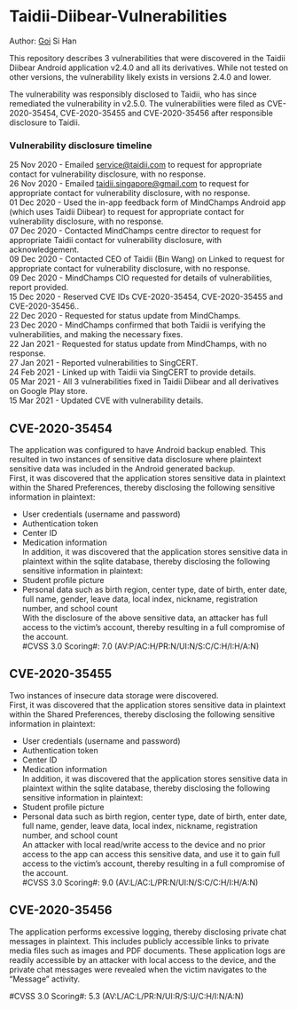 # Taidii-Diibear-Vulnerabilities
Author: <ins>Goi</ins> Si Han

This repository describes 3 vulnerabilities that were discovered in the Taidii Diibear Android application v2.4.0 and all its derivatives. While not tested on other versions, the vulnerability likely exists in versions 2.4.0 and lower.

The vulnerability was responsibly disclosed to Taidii, who has since remediated the vulnerability in v2.5.0. The vulnerabilities were filed as CVE-2020-35454, CVE-2020-35455 and CVE-2020-35456 after responsible disclosure to Taidii.

### Vulnerability disclosure timeline
25 Nov 2020 - Emailed service@taidii.com to request for appropriate contact for vulnerability disclosure, with no response.  
26 Nov 2020 - Emailed taidii.singapore@gmail.com to request for appropriate contact for vulnerability disclosure, with no response.  
01 Dec 2020 - Used the in-app feedback form of MindChamps Android app (which uses Taidii Diibear) to request for appropriate contact for vulnerability disclosure, with no response.  
07 Dec 2020 - Contacted MindChamps centre director to request for appropriate Taidii contact for vulnerability disclosure, with acknowledgement.  
09 Dec 2020 - Contacted CEO of Taidii (Bin Wang) on Linked to request for appropriate contact for vulnerability disclosure, with no response.  
09 Dec 2020 - MindChamps CIO requested for details of vulnerabilities, report provided.  
15 Dec 2020 - Reserved CVE IDs CVE-2020-35454, CVE-2020-35455 and CVE-2020-35456..  
22 Dec 2020 - Requested for status update from MindChamps.  
23 Dec 2020 - MindChamps confirmed that both Taidii is verifying the vulnerabilities, and making the necessary fixes.  
22 Jan 2021 - Requested for status update from MindChamps, with no response.  
27 Jan 2021 - Reported vulnerabilities to SingCERT.  
24 Feb 2021 - Linked up with Taidii via SingCERT to provide details.  
05 Mar 2021 - All 3 vulnerabilities fixed in Taidii Diibear and all derivatives on Google Play store.  
15 Mar  2021 - Updated CVE with vulnerability details.  

## CVE-2020-35454
The application was configured to have Android backup enabled. This resulted in two instances of sensitive data disclosure where plaintext sensitive data was included in the Android generated backup.  
First, it was discovered that the application stores sensitive data in plaintext within the Shared Preferences, thereby disclosing the following sensitive information in plaintext:  
- User credentials (username and password)
- Authentication token
- Center ID
- Medication information  
In addition, it was discovered that the application stores sensitive data in plaintext within the sqlite database, thereby disclosing the following sensitive information in plaintext:  
- Student profile picture
- Personal data such as birth region, center type, date of birth, enter date, full name, gender, leave data, local index, nickname, registration number, and school count  
With the disclosure of the above sensitive data, an attacker has full access to the victim’s account, thereby resulting in a full compromise of the account.  
#CVSS 3.0 Scoring#: 7.0 (AV:P/AC:H/PR:N/UI:N/S:C/C:H/I:H/A:N)

## CVE-2020-35455
Two instances of insecure data storage were discovered.  
First, it was discovered that the application stores sensitive data in plaintext within the Shared Preferences, thereby disclosing the following sensitive information in plaintext:  
- User credentials (username and password)  
- Authentication token  
- Center ID  
- Medication information  
In addition, it was discovered that the application stores sensitive data in plaintext within the sqlite database, thereby disclosing the following sensitive information in plaintext:  
- Student profile picture  
- Personal data such as birth region, center type, date of birth, enter date, full name, gender, leave data, local index, nickname, registration number, and school count  
An attacker with local read/write access to the device and no prior access to the app can access this sensitive data, and use it to gain full access to the victim’s account, thereby resulting in a full compromise of the account.  
#CVSS 3.0 Scoring#: 9.0 (AV:L/AC:L/PR:N/UI:N/S:C/C:H/I:H/A:N)

## CVE-2020-35456
The application performs excessive logging, thereby disclosing private chat messages in plaintext. This includes publicly accessible links to private media files such as images and PDF
documents.
These application logs are readily accessible by an attacker with local access to the device, and the private chat messages were revealed when the victim navigates to the “Message” activity.

#CVSS 3.0 Scoring#: 5.3 (AV:L/AC:L/PR:N/UI:R/S:U/C:H/I:N/A:N)
